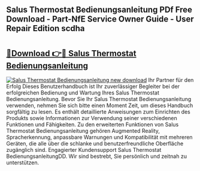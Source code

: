 ## Salus Thermostat Bedienungsanleitung PDf Free Download - Part-NfE Service Owner Guide - User Repair Edition scdha

# <h2><a href="http://df3tuq.blite.top/?on=Salus+Thermostat+Bedienungsanleitung">🔗Download 👉🔴 Salus Thermostat Bedienungsanleitung</a></h2>

[![Salus Thermostat Bedienungsanleitung new download](https://i.imgur.com/lujVjoI.png)](http://df3tuq.blite.top/?on=Salus+Thermostat+Bedienungsanleitung)
Ihr Partner für den Erfolg Dieses Benutzerhandbuch ist Ihr zuverlässiger Begleiter bei der erfolgreichen Bedienung und Wartung Ihres Salus Thermostat Bedienungsanleitung. Bevor Sie Ihr Salus Thermostat Bedienungsanleitung verwenden, nehmen Sie sich bitte einen Moment Zeit, um dieses Handbuch sorgfältig zu lesen. Es enthält detaillierte Anweisungen zum Einrichten des Produkts sowie Informationen zur Verwendung seiner verschiedenen Funktionen und Fähigkeiten. Zu den erweiterten Funktionen von Salus Thermostat Bedienungsanleitung gehören Augmented Reality, Spracherkennung, anpassbare Warnungen und Kompatibilität mit mehreren Geräten, die alle über die schlanke und benutzerfreundliche Oberfläche zugänglich sind. Engagierter Kundensupport Salus Thermostat BedienungsanleitungDD. Wir sind bestrebt, Sie persönlich und zeitnah zu unterstützen.
